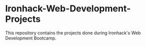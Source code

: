 # Ironhack-Web-Development-Projects

This repository contains the projects done during Ironhack's Web Development Bootcamp.
